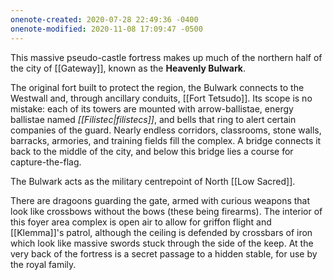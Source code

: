 ```yaml
---
onenote-created: 2020-07-28 22:49:36 -0400
onenote-modified: 2020-11-08 17:09:47 -0500
---
```

This massive pseudo-castle fortress makes up much of the northern half of the city of [[Gateway]], known as the **Heavenly Bulwark**. 

The original fort built to protect the region, the Bulwark connects to the Westwall and, through ancillary conduits, [[Fort Tetsudo]]. Its scope is no mistake: each of its towers are mounted with arrow-ballistae, energy ballistae named *[[Filistec|filistecs]]*, and bells that ring to alert certain companies of the guard. Nearly endless corridors, classrooms, stone walls, barracks, armories, and training fields fill the complex. A bridge connects it back to the middle of the city, and below this bridge lies a course for capture-the-flag.

The Bulwark acts as the military centrepoint of North [[Low Sacred]].

There are dragoons guarding the gate, armed with curious weapons that look like crossbows without the bows (these being firearms). The interior of this foyer area complex is open air to allow for griffon flight and [[Klemma]]'s patrol, although the ceiling is defended by crossbars of iron which look like massive swords stuck through the side of the keep. At the very back of the fortress is a secret passage to a hidden stable, for use by the royal family.


